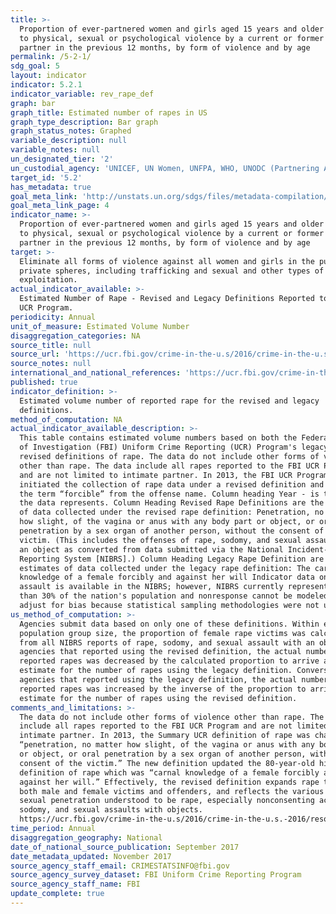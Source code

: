 ```yaml
---
title: >-
  Proportion of ever-partnered women and girls aged 15 years and older subjected
  to physical, sexual or psychological violence by a current or former intimate
  partner in the previous 12 months, by form of violence and by age
permalink: /5-2-1/
sdg_goal: 5
layout: indicator
indicator: 5.2.1
indicator_variable: rev_rape_def
graph: bar
graph_title: Estimated number of rapes in US
graph_type_description: Bar graph
graph_status_notes: Graphed
variable_description: null
variable_notes: null
un_designated_tier: '2'
un_custodial_agency: 'UNICEF, UN Women, UNFPA, WHO, UNODC (Partnering Agencies: UNSD, UNDP)'
target_id: '5.2'
has_metadata: true
goal_meta_link: 'http://unstats.un.org/sdgs/files/metadata-compilation/Metadata-Goal-5.pdf'
goal_meta_link_page: 4
indicator_name: >-
  Proportion of ever-partnered women and girls aged 15 years and older subjected
  to physical, sexual or psychological violence by a current or former intimate
  partner in the previous 12 months, by form of violence and by age
target: >-
  Eliminate all forms of violence against all women and girls in the public and
  private spheres, including trafficking and sexual and other types of
  exploitation.
actual_indicator_available: >-
  Estimated Number of Rape - Revised and Legacy Definitions Reported to the FBI
  UCR Program.
periodicity: Annual
unit_of_measure: Estimated Volume Number
disaggregation_categories: NA
source_title: null
source_url: 'https://ucr.fbi.gov/crime-in-the-u.s/2016/crime-in-the-u.s.-2016'
source_notes: null
international_and_national_references: 'https://ucr.fbi.gov/crime-in-the-u.s/2016/crime-in-the-u.s.-2016'
published: true
indicator_definition: >-
  Estimated volume number of reported rape for the revised and legacy
  definitions.
method_of_computation: NA
actual_indicator_available_description: >-
  This table contains estimated volume numbers based on both the Federal Bureau
  of Investigation (FBI) Uniform Crime Reporting (UCR) Program's legacy and
  revised definitions of rape. The data do not include other forms of violence
  other than rape. The data include all rapes reported to the FBI UCR Program
  and are not limited to intimate partner. In 2013, the FBI UCR Program
  initiated the collection of rape data under a revised definition and removed
  the term “forcible” from the offense name. Column heading Year - is the year
  the data represents. Column Heading Revised Rape Definitions are the estimates
  of data collected under the revised rape definition: Penetration, no matter
  how slight, of the vagina or anus with any body part or object, or oral
  penetration by a sex organ of another person, without the consent of the
  victim. (This includes the offenses of rape, sodomy, and sexual assault with
  an object as converted from data submitted via the National Incident-Based
  Reporting System [NIBRS].) Column Heading Legacy Rape Definition are the
  estimates of data collected under the legacy rape definition: The carnal
  knowledge of a female forcibly and against her will Indicator data on sexual
  assault is available in the NIBRS; however, NIBRS currently represents less
  than 30% of the nation's population and nonresponse cannot be modeled to
  adjust for bias because statistical sampling methodologies were not used.
us_method_of_computation: >-
  Agencies submit data based on only one of these definitions. Within each
  population group size, the proportion of female rape victims was calculated
  from all NIBRS reports of rape, sodomy, and sexual assault with an object. For
  agencies that reported using the revised definition, the actual number of
  reported rapes was decreased by the calculated proportion to arrive at an
  estimate for the number of rapes using the legacy definition. Conversely, for
  agencies that reported using the legacy definition, the actual number of
  reported rapes was increased by the inverse of the proportion to arrive at an
  estimate for the number of rapes using the revised definition.
comments_and_limitations: >-
  The data do not include other forms of violence other than rape. The data
  include all rapes reported to the FBI UCR Program and are not limited to
  intimate partner. In 2013, the Summary UCR definition of rape was changed to
  “penetration, no matter how slight, of the vagina or anus with any body part
  or object, or oral penetration by a sex organ of another person, without the
  consent of the victim.” The new definition updated the 80-year-old historical
  definition of rape which was “carnal knowledge of a female forcibly and
  against her will.” Effectively, the revised definition expands rape to include
  both male and female victims and offenders, and reflects the various forms of
  sexual penetration understood to be rape, especially nonconsenting acts of
  sodomy, and sexual assaults with objects. 
  https://ucr.fbi.gov/crime-in-the-u.s/2016/crime-in-the-u.s.-2016/resource-pages/rape-addendum
time_period: Annual
disaggregation_geography: National
date_of_national_source_publication: September 2017
date_metadata_updated: November 2017
source_agency_staff_email: CRIMESTATSINFO@fbi.gov
source_agency_survey_dataset: FBI Uniform Crime Reporting Program
source_agency_staff_name: FBI
update_complete: true
---
```

